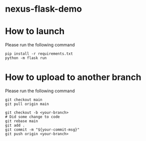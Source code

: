 # nexus-flask-demo

# How to launch
Please run the following command
```
pip install -r requirements.txt
python -m flask run
```

# How to upload to another branch
Please run the following command
```
git checkout main
git pull origin main

git checkout -b <your-branch>
# Did some change to code
git rebase main
git add .
git commit -m "${your-commit-msg}"
git push origin <your-branch>
```